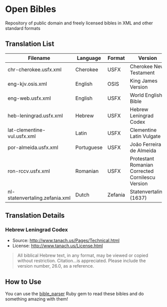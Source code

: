 # Open Bibles

Repository of public domain and freely licensed bibles in XML and other standard formats

## Translation List

| Filename                       | Language   | Format  | Version                                          | License       |
|--------------------------------|------------|---------|--------------------------------------------------|---------------|
| chr-cherokee.usfx.xml          | Cherokee   | USFX    | Cherokee New Testament                           | Public Domain |
| eng-kjv.osis.xml               | English    | OSIS    | King James Version                               | Public Domain |
| eng-web.usfx.xml               | English    | USFX    | World English Bible                              | Public Domain |
| heb-leningrad.usfx.xml         | Hebrew     | USFX    | Hebrew Leningrad Codex                           | _see below_   |
| lat-clementine-vul.usfx.xml    | Latin      | USFX    | Clementine Latin Vulgate                         | Public Domain |
| por-almeida.usfx.xml           | Portuguese | USFX    | João Ferreira de Almeida                         | Public Domain |
| ron-rccv.usfx.xml              | Romanian   | USFX    | Protestant Romanian Corrected Cornilescu Version | Public Domain |
| nl-statenvertaling.zefania.xml | Dutch      | Zefania | Statenvertaling (1637)                           | Public Domain |

## Translation Details

### Hebrew Leningrad Codex

- Source: http://www.tanach.us/Pages/Technical.html
- License: http://www.tanach.us/License.html

>All biblical Hebrew text, in any format, may be viewed or copied without restriction.
>Citation...is appreciated. Please include the version number, 26.0, as a reference. 


## How to Use

You can use the [bible_parser](https://github.com/churchio/bible_parser) Ruby gem to read these bibles
and do something amazing with them!
